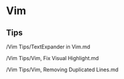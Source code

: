 # Vim

## Tips

/Vim Tips/TextExpander in Vim.md

/Vim Tips/Vim, Fix Visual Highlight.md

/Vim Tips/Vim, Removing Duplicated Lines.md